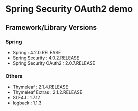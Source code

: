 # Spring Security OAuth2 demo

## Framework/Library Versions
### Spring
+ Spring : 4.2.0.RELEASE
+ Spring Security : 4.0.2.RELEASE
+ Spring Security OAuth2 : 2.0.7.RELEASE

### Others
+ Thymeleaf : 2.1.4.RELEASE
+ Thymeleaf Extras : 2.1.2.RELEASE
+ SLF4J : 1.7.12
+ logback : 1.1.3

